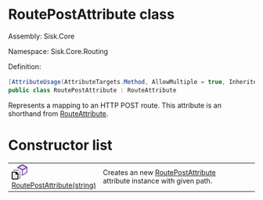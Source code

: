 <!--

Copyrights 2023 Sisk Framework - CypherPotato
Published under MIT license

!!! DO NOT EDIT THIS FILE !!!
This file was generated by a tool in the Sisk package. To edit the information in this documentation,
edit the XML documentation present in the Sisk source code.

-->

# RoutePostAttribute class
Assembly: Sisk.Core

Namespace: Sisk.Core.Routing

Definition:

```cs
[AttributeUsage(AttributeTargets.Method, AllowMultiple = true, Inherited = true)]
public class RoutePostAttribute : RouteAttribute
```

Represents a mapping to an HTTP POST route. This attribute is an shorthand from <a href="/read?q=/contents/spec/Sisk.Core.Routing.RouteAttribute.md">RouteAttribute</a>.

# Constructor list
<table>
    <tbody>
<tr>
    <td width="33%">
        <img class="icon" src="/assets/img/icons/constructor.svg">
        <a href="/read?q=/contents/spec/Sisk.Core.Routing.RoutePostAttribute.RoutePostAttribute(string).md">
            RoutePostAttribute(string)
        </a>
    </td>
    <td>
        Creates an new <a href="/read?q=/contents/spec/Sisk.Core.Routing.RoutePostAttribute.md">RoutePostAttribute</a> attribute instance with given path.
    <td>
</tr>
    </tbody>
</table>
